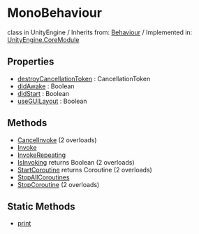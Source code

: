 # MonoBehaviour
class in UnityEngine
 / Inherits from: <a href="https://docs.unity3d.com/6000.0/Documentation/ScriptReference/Behaviour.html">Behaviour</a> / Implemented in: <a href="https://docs.unity3d.com/6000.0/Documentation/ScriptReference/UnityEngine.CoreModule.html">UnityEngine.CoreModule</a>

## Properties
- <a href="https://docs.unity3d.com/6000.0/Documentation/ScriptReference/MonoBehaviour-destroyCancellationToken.html">destroyCancellationToken</a> : CancellationToken
- <a href="https://docs.unity3d.com/6000.0/Documentation/ScriptReference/MonoBehaviour-didAwake.html">didAwake</a> : Boolean
- <a href="https://docs.unity3d.com/6000.0/Documentation/ScriptReference/MonoBehaviour-didStart.html">didStart</a> : Boolean
- <a href="https://docs.unity3d.com/6000.0/Documentation/ScriptReference/MonoBehaviour-useGUILayout.html">useGUILayout</a> : Boolean

## Methods
- <a href="https://docs.unity3d.com/6000.0/Documentation/ScriptReference/MonoBehaviour.CancelInvoke.html">CancelInvoke</a> (2 overloads)
- <a href="https://docs.unity3d.com/6000.0/Documentation/ScriptReference/MonoBehaviour.Invoke.html">Invoke</a>
- <a href="https://docs.unity3d.com/6000.0/Documentation/ScriptReference/MonoBehaviour.InvokeRepeating.html">InvokeRepeating</a>
- <a href="https://docs.unity3d.com/6000.0/Documentation/ScriptReference/MonoBehaviour.IsInvoking.html">IsInvoking</a> returns Boolean (2 overloads)
- <a href="https://docs.unity3d.com/6000.0/Documentation/ScriptReference/MonoBehaviour.StartCoroutine.html">StartCoroutine</a> returns Coroutine (2 overloads)
- <a href="https://docs.unity3d.com/6000.0/Documentation/ScriptReference/MonoBehaviour.StopAllCoroutines.html">StopAllCoroutines</a>
- <a href="https://docs.unity3d.com/6000.0/Documentation/ScriptReference/MonoBehaviour.StopCoroutine.html">StopCoroutine</a> (2 overloads)

## Static Methods
- <a href="https://docs.unity3d.com/6000.0/Documentation/ScriptReference/MonoBehaviour.print.html">print</a>
